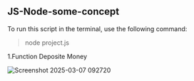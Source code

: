 ## JS-Node-some-concept

To run this script in the terminal, use the following command:
>node project.js

1.Function Deposite Money

![Screenshot 2025-03-07 092720](https://github.com/user-attachments/assets/42cae4f1-e4a3-404a-b896-288da9ffd264)


